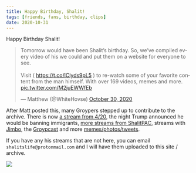 ```yaml
---
title: Happy Birthday, Shalit!
tags: [friends, fans, birthday, clips]
date: 2020-10-31
---
```

Happy Birthday Shalit!

<blockquote class="twitter-tweet" data-dnt="true" data-theme="dark"><p lang="en" dir="ltr">Tomorrow would have been Shalit’s birthday. So, we’ve compiled every video of his we could and put them on a website for everyone to see.<br><br>Visit ( <a href="https://t.co/lCiyds9pL5">https://t.co/lCiyds9pL5</a> ) to re-watch some of your favorite content from the man himself. With over 169 videos, memes and more. <a href="https://t.co/M2juEWWfEb">pic.twitter.com/M2juEWWfEb</a></p>&mdash; Matthew (@WhiteHovse) <a href="https://twitter.com/WhiteHovse/status/1322237635725791232?ref_src=twsrc%5Etfw">October 30, 2020</a></blockquote> <script async src="https://platform.twitter.com/widgets.js" charset="utf-8"></script>

After Matt posted this, many Groypers stepped up to contribute to the archive. There is now [a stream from 4/20](https://shalits.life/whitepilled), the night Trump announced he would be banning immigrants, [more streams from ShalitPAC](https://shalits.life/shalitpac), streams with [Jimbo](https://shalits.life/shalitback3), the [Groypcast](https://shalits.life/groypcast/) and more [memes/photos/tweets](https://shalits.life/misc).

If you have any his streams that are not here, you can email `shalitslife@protonmail.com` and I will have them uploaded to this site / archive.

![](https://archive.org/download/shalit_archive/Shalit/Photos/pic-selected-201020-1214-00.png)
